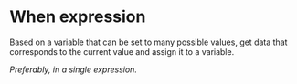 # When expression
Based on a variable that can be set to many possible values, get data that
corresponds to the current value and assign it to a variable.

*Preferably, in a single expression.*
